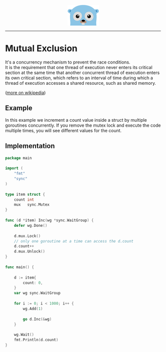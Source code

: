 <p align="center">
  <img src="../gopher.png" />
</p>

---

# Mutual Exclusion
It's a concurrency mechanism to prevent the race conditions.<br />
It is the requirement that one thread of execution never enters its critical section at the same time that another concurrent thread of execution enters its own critical section, which refers to an interval of time during which a thread of execution accesses a shared resource, such as shared memory. 

([more on wikipedia](https://en.wikipedia.org/wiki/Mutual_exclusion))

## Example
In this example we increment a count value inside a struct by multiple goroutines concurrently. If you remove the mutex lock and execute the code multiple times, you will see different values for the count.

## Implementation

```go
package main

import (
	"fmt"
	"sync"
)

type item struct {
	count int
	mux   sync.Mutex
}

func (d *item) Inc(wg *sync.WaitGroup) {
	defer wg.Done()

	d.mux.Lock()
	// only one goroutine at a time can access the d.count
	d.count++
	d.mux.Unlock()
}

func main() {

	d := item{
		count: 0,
	}
	var wg sync.WaitGroup

	for i := 0; i < 1000; i++ {
		wg.Add(1)

		go d.Inc(&wg)
	}

	wg.Wait()
	fmt.Println(d.count)
}

```
